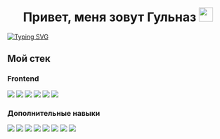<h1 align="center">
  Привет, меня зовут Гульназ 
  <img src="https://github.com/blackcater/blackcater/raw/main/images/Hi.gif" height="32"/>
</h1>
<a href="https://git.io/typing-svg"><img src="https://readme-typing-svg.demolab.com?font=Fira+Code&pause=1000&color=A229F7&vCenter=true&width=435&lines=Junior+Frontend+Developer" alt="Typing SVG" /></a>

<h2>Мой стек</h2>
<h3>Frontend</h3></h3>
<span><img src="https://img.shields.io/badge/css3-%231572B6.svg?style=for-the-badge&logo=css3&logoColor=white" /></span>
<span><img src="https://img.shields.io/badge/html5-%23E34F26.svg?style=for-the-badge&logo=html5&logoColor=white" /></span>
<span><img src="https://img.shields.io/badge/javascript-%23323330.svg?style=for-the-badge&logo=javascript&logoColor=%23F7DF1E" /></span>
<span><img src="https://img.shields.io/badge/react-%2320232a.svg?style=for-the-badge&logo=react&logoColor=%2361DAFB" /></span>
<span><img src="https://img.shields.io/badge/redux-%23593d88.svg?style=for-the-badge&logo=redux&logoColor=white" /></span>
<span><img src="https://img.shields.io/badge/git-%23F05033.svg?style=for-the-badge&logo=git&logoColor=white" /></span>
<h3>Дополнительные навыки</h3></h3>
<span><img src="https://img.shields.io/badge/figma-%23F24E1E.svg?style=for-the-badge&logo=figma&logoColor=white" /></span>
<span><img src="https://img.shields.io/badge/adobe%20photoshop-%2331A8FF.svg?style=for-the-badge&logo=adobe%20photoshop&logoColor=white" /></span>
<span><img src="https://img.shields.io/badge/Visual%20Studio%20Code-0078d7.svg?style=for-the-badge&logo=visual-studio-code&logoColor=white" /></span>
<span><img src="https://img.shields.io/badge/vite-%23646CFF.svg?style=for-the-badge&logo=vite&logoColor=white" /></span>
<span><img src="https://img.shields.io/badge/github-%23121011.svg?style=for-the-badge&logo=github&logoColor=white" /></span>
<span><img src="https://img.shields.io/badge/gitlab-%23181717.svg?style=for-the-badge&logo=gitlab&logoColor=white" /></span>
<span><img src="https://img.shields.io/badge/NPM-%23CB3837.svg?style=for-the-badge&logo=npm&logoColor=white" /></span>
<span><img src="https://img.shields.io/badge/bootstrap-%238511FA.svg?style=for-the-badge&logo=bootstrap&logoColor=white" /></span>




